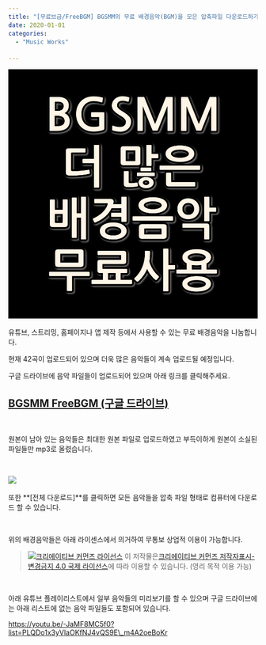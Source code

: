```yaml
---
title: "[무료브금/FreeBGM] BGSMM의 무료 배경음악(BGM)을 모은 압축파일 다운로드하기"
date: 2020-01-01
categories: 
  - "Music Works"

---
```


[ ![](/assets/img/wp-content/uploads/2020/01/noname.png)](https://drive.google.com/open?id=1Kv20DEKKSeVxai6LDYXuPDqCXJeIKA8u)

유튜브, 스트리밍, 홈페이지나 앱 제작 등에서 사용할 수 있는 무료 배경음악을 나눔합니다.

현재 42곡이 업로드되어 있으며 더욱 많은 음악들이 계속 업로드될 예정입니다.

구글 드라이브에 음악 파일들이 업로드되어 있으며 아래 링크를 클릭해주세요.

## [BGSMM FreeBGM (구글 드라이브)](https://drive.google.com/open?id=1Kv20DEKKSeVxai6LDYXuPDqCXJeIKA8u)

 

원본이 남아 있는 음악들은 최대한 원본 파일로 업로드하였고 부득이하게 원본이 소실된 파일들만 mp3로 올렸습니다.

 

 ![](/assets/img/wp-content/uploads/2020/01/스크린샷-2020-01-01-오후-9.51.26.png)

또한 **\[전체 다운로드\]**를 클릭하면 모든 음악들을 압축 파일 형태로 컴퓨터에 다운로드 할 수 있습니다.

 

위의 배경음악들은 아래 라이센스에서 의거하여 무통보 상업적 이용이 가능합니다.

> [![크리에이티브 커먼즈 라이선스](https://i.creativecommons.org/l/by-nd/4.0/88x31.png)](http://creativecommons.org/licenses/by-nd/4.0/) 이 저작물은[크리에이티브 커먼즈 저작자표시-변경금지 4.0 국제 라이선스](http://creativecommons.org/licenses/by-nd/4.0/)에 따라 이용할 수 있습니다. (영리 목적 이용 가능)

 

아래 유튜브 플레이리스트에서 일부 음악들의 미리보기를 할 수 있으며 구글 드라이브에는 아래 리스트에 없는 음악 파일들도 포함되어 있습니다.

https://youtu.be/-JaMF8MC5f0?list=PLQDo1x3yVlaOKfNJ4vQS9E\_m4A2oeBoKr
